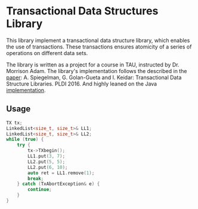 # Transactional Data Structures Library
This library implement a transactional data structure library, which enables the use of transactions.
These transactions ensures atomicity of a series of operations on different data sets.

The library is written as a project for a course in TAU, instructed by Dr. Morrison Adam.
The library's implementation follows the described in the [paper](http://dl.acm.org/citation.cfm?id=2908112&CFID=728652129&CFTOKEN=92618137): A. Spiegelman, G. Golan-Gueta and I. Keidar: Transactional Data Structure Libraries. PLDI 2016.
And highly leaned on the Java [implementation](https://github.com/HagarMeir/transactionLib).

## Usage

```cpp
TX tx;
LinkedList<size_t, size_t>& LL1;
LinkedList<size_t, size_t>& LL2;
while (true) {
    try {
        tx->TXbegin();
        LL1.put(3, 7);
        LL2.put(5, 5);
        LL2.put(6, 10);
        auto ret = LL1.remove(1);
        break;
    } catch (TxAbortException& e) {
        continue;
    }
}
```
